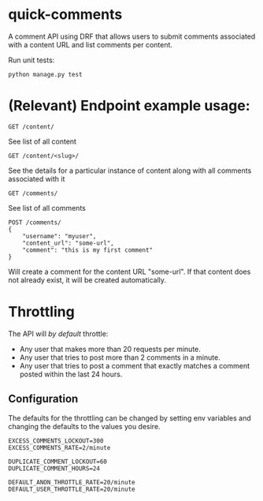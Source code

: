 # quick-comments

A comment API using DRF that allows users to submit comments associated with a
content URL and list comments per content.

Run unit tests:

`python manage.py test`

# (Relevant) Endpoint example usage:

`GET /content/`

See list of all content

`GET /content/<slug>/`

See the details for a particular instance of content along with all comments
associated with it

`GET /comments/`

See list of all comments

```
POST /comments/
{
    "username": "myuser",
    "content_url": "some-url",
    "comment": "this is my first comment"
}
```

Will create a comment for the content URL "some-url". If that content does not
already exist, it will be created automatically.

# Throttling

The API will *by default* throttle:

- Any user that makes more than 20 requests per minute.
- Any user that tries to post more than 2 comments in a minute.
- Any user that tries to post a comment that exactly matches a comment posted
  within the last 24 hours.

## Configuration

The defaults for the throttling can be changed by setting env variables and
changing the defaults to the values you desire.

```
EXCESS_COMMENTS_LOCKOUT=300
EXCESS_COMMENTS_RATE=2/minute

DUPLICATE_COMMENT_LOCKOUT=60
DUPLICATE_COMMENT_HOURS=24

DEFAULT_ANON_THROTTLE_RATE=20/minute
DEFAULT_USER_THROTTLE_RATE=20/minute
```
